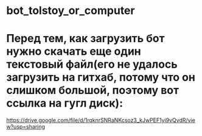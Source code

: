 # bot_tolstoy_or_computer

# Перед тем, как загрузить бот нужно скачать еще один текстовый файл(его не удалось загрузить на гитхаб, потому что он слишком большой, поэтому вот ссылка на гугл диск):
https://drive.google.com/file/d/1rqknrSNRaNKcsoz3_kJwPEF1yi9vQvdR/view?usp=sharing
